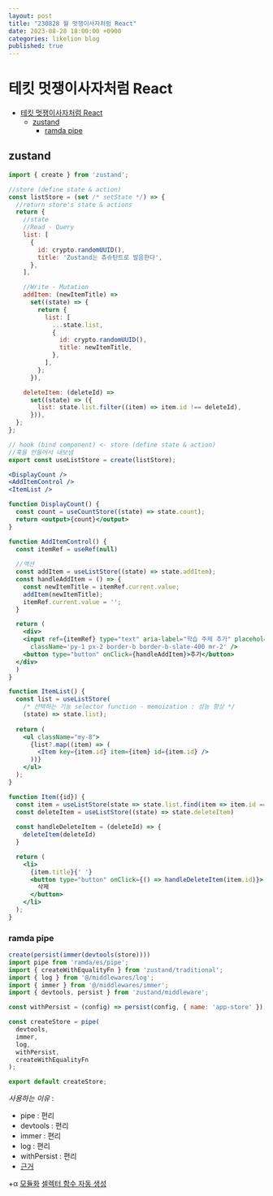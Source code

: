 ```yaml
---
layout: post
title: "230828 월 멋쟁이사자처럼 React"
date: 2023-08-28 18:00:00 +0900
categories: likelion blog
published: true
---
```


# 테킷 멋쟁이사자처럼 React

- [테킷 멋쟁이사자처럼 React](#테킷-멋쟁이사자처럼-react)
  - [zustand](#zustand)
    - [ramda pipe](#ramda-pipe)

## zustand

```jsx
import { create } from 'zustand';

//store (define state & action)
const listStore = (set /* setState */) => {
  //return store's state & actions
  return {
    //state
    //Read - Query
    list: [
      {
        id: crypto.randomUUID(),
        title: 'Zustand는 츄슈탄트로 발음한다',
      },
    ],

    //Write - Mutation
    addItem: (newItemTitle) =>
      set((state) => {
        return {
          list: [
            ...state.list,
            {
              id: crypto.randomUUID(),
              title: newItemTitle,
            },
          ],
        };
      }),

    deleteItem: (deleteId) =>
      set((state) => ({
        list: state.list.filter((item) => item.id !== deleteId),
      })),
  };
};

// hook (bind component) <- store (define state & action)
//훅을 만들어서 내보냄
export const useListStore = create(listStore);
```

```jsx
<DisplayCount />
<AddItemControl />
<ItemList />

function DisplayCount() {
  const count = useCountStore((state) => state.count);
  return <output>{count}</output>
}

function AddItemControl() {
  const itemRef = useRef(null)
    
  //액션
  const addItem = useListStore((state) => state.addItem);
  const handleAddItem = () => {
    const newItemTitle = itemRef.current.value;
    addItem(newItemTitle);
    itemRef.current.value = '';
  }

  return (
    <div>
    <input ref={itemRef} type="text" aria-label="학습 주제 추가" placeholder='예) Zustand 발음 해보기'
      className='py-1 px-2 border-b border-b-slate-400 mr-2' />
    <button type="button" onClick={handleAddItem}>추가</button>
  </div>
  )
}

function ItemList() {
  const list = useListStore(
    /* 선택하는 기능 selector function - memoization : 성능 향상 */
    (state) => state.list);
  
  return (
    <ul className="my-8">
      {list?.map((item) => (
        <Item key={item.id} item={item} id={item.id} />
      ))}
    </ul>
  );
}

function Item({id}) {
  const item = useListStore(state => state.list.find(item => item.id === id));
  const deleteItem = useListStore((state) => state.deleteItem)
    
  const handleDeleteItem = (deleteId) => {
    deleteItem(deleteId)
  }

  return (
    <li>
      {item.title}{' '}
      <button type="button" onClick={() => handleDeleteItem(item.id)}>
        삭제
      </button>
    </li>
  );
}
```

### ramda pipe
```jsx
create(persist(immer(devtools(store))))
import pipe from 'ramda/es/pipe';
import { createWithEqualityFn } from 'zustand/traditional';
import { log } from '@/middlewares/log';
import { immer } from '@/middlewares/immer';
import { devtools, persist } from 'zustand/middleware';

const withPersist = (config) => persist(config, { name: 'app-store' });

const createStore = pipe( 
  devtools, 
  immer,
  log,
  withPersist,
  createWithEqualityFn
);

export default createStore;
```

*사용하는 이유* : 
- pipe : 편리
- devtools : 편리
- immer : 편리
- log : 편리
- withPersist : 편리
- [근거][]

+α
[모듈화][]
[셀렉터 함수 자동 생성][]






[근거]: https://github.com/yamoo9/likelion-react-programming/blob/main/SUMMARY.md
[모듈화]: https://euid.notion.site/slice-643413b7f64b42a3a1979e1a022f2e06
[셀렉터 함수 자동 생성]: https://euid.notion.site/30ed26dc63aa4f97834a6bb6e3640583